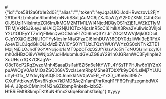 #{"id":"ce5812a6fb1e2d08","alias":"","token":"eyJqa3UiOiJodHRwczovL2FjY291bnRzLm5pbnRlbmRvLmNvbS8xLjAuMC9jZXJ0aWZpY2F0ZXMiLCJhbGciOiJSUzI1NiIsImtpZCI6ImJkMGM2MTM1LWI4NjctNDQyOS1hZjE1LWZkZTIyMTFlMjVkNSJ9.eyJleHAiOjE2NjU1OTcxNjcsInR5cCI6ImlkX3Rva2VuIiwic3ViIjoiY2U1ODEyYTZmYjFlMmQwOCIsImF1ZCI6ImQ3YzJmZGQ1MWVjMjk0ODciLCJpYXQiOjE2NjU1OTYyNjcsImNfaGFzaCI6InhDUW56ODY0dzliWkI3eERFdXAxeVEiLCJqdGkiOiJkMzBlZWI0YS01YTUzLTQzYWUtYWYzOS0xNTNkZTE1MzljNjEiLCJhdF9oYXNoIjoib1JMT3p2OFdzS2JfYkIzV3o5NFdNUSIsImlzcyI6Imh0dHBzOi8vYWNjb3VudHMubmludGVuZG8uY29tIn0.lGRsmWC3FyIIhpIe2XuUHsxrfQK7CKJgW-O8cT8cP2RqZwzoMnh4SaaaDsi1atf8Zi5n6eNtYWPL4YSsTFPHJIw6b1jYZnXpuAWOgV0AaMIQaZSQO68V5vclsLemRbpMShe8TObXfk9yQ6rLslMj7YLUUuI1yl-Gfx_MYdoyGpAIQBDXJnmkkINV0pVoER_-YxX0_UKn6vi395Z-CXuFVtbkwpVBvs6Nqkrv7kDMD8AcZh1amj7hrKnqH1FF6QFnjFzegmbdWXM-A_J8pckCMmirt4N2mGZkbmpRnketb-izbSZ-HtBRiEMt88kmpTKtKuNHfmx2s6qeBmahkfla6g"}
ttyyyy
